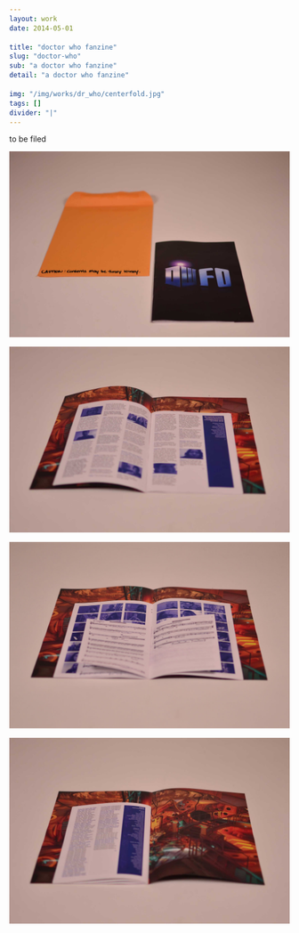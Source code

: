 ```yaml
---
layout: work
date: 2014-05-01

title: "doctor who fanzine"
slug: "doctor-who"
sub: "a doctor who fanzine"
detail: "a doctor who fanzine"

img: "/img/works/dr_who/centerfold.jpg"
tags: []
divider: "|"
---
```


to be filed

![doctor who fanzine](/img/works/dr_who/outer-envelope.jpg)

![doctor who fanzine](/img/works/dr_who/spread-1.jpg)

![doctor who fanzine](/img/works/dr_who/centerfold.jpg)

![doctor who fanzine](/img/works/dr_who/spread-2.jpg)
